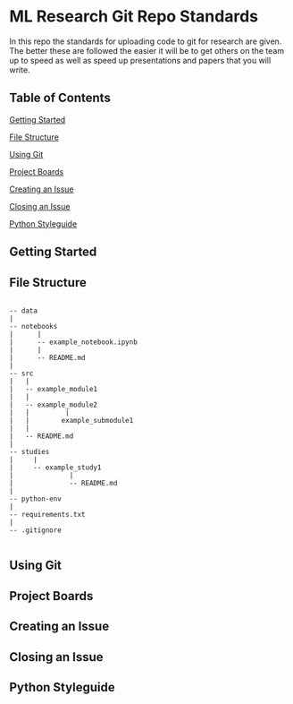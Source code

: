 # ML Research Git Repo Standards

In this repo the standards for uploading code to git for research are given. The better these are followed the easier it will be to get others on the team up to speed as well as speed up presentations and papers that you will write.

## Table of Contents

[Getting Started](#getting-started)

[File Structure](#file-structure)

[Using Git](#using-git)

[Project Boards](#project-boards)

[Creating an Issue](#creating-an-issue)

[Closing an Issue](#closing-an-issue)

[Python Styleguide](#python-styleguide)

## Getting Started

## File Structure

```

-- data
|
-- notebooks
|      |
|      -- example_notebook.ipynb
|      |
|      -- README.md
|
-- src
|   |
|   -- example_module1
|   |
|   -- example_module2
|   |         |
|   |        example_submodule1
|   |
|   -- README.md
|
-- studies
|     |
|     -- example_study1
|              |
|              -- README.md
|
-- python-env
|
-- requirements.txt
|
-- .gitignore


```

## Using Git

## Project Boards

## Creating an Issue

## Closing an Issue

## Python Styleguide

